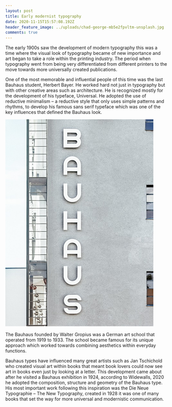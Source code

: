 ```yaml
---
layout: post
title: Early modernist typography
date: 2020-11-15T15:57:08.192Z
header_feature_image: ../uploads/chad-george-mb5e2fpvltm-unsplash.jpg
comments: true
---
```

The early 1900s saw the development of modern typography this was a time where the visual look of typography became of new importance and art began to take a role within the printing industry. The period when typography went from being very differentiated from different printers to the move towards more universally created publications.

One of the most memorable and influential people of this time was the last Bauhaus student, Herbert Bayer. He worked hard not just in typography but with other creative areas such as architecture. He is recognized mostly for the development of his typeface, Universal. He adopted the use of reductive minimalism – a reductive style that only uses simple patterns and rhythms, to develop his famous sans serif typeface which was one of the key influences that defined the Bauhaus look.

![](../uploads/ross-sokolovski-juhbj2zv5he-unsplash-sml.jpg "Image of the Bauhaus building in Germany")

The Bauhaus founded by Walter Gropius was a German art school that operated from 1919 to 1933. The school became famous for its unique approach which worked towards combining aesthetics within everyday functions.

Bauhaus types have influenced many great artists such as Jan Tschichold who created visual art within books that meant book lovers could now see art in books even just by looking at a letter. This development came about after he visited a Bauhaus exhibition in 1924, according to Widewalls, 2020 he adopted the composition, structure and geometry of the Bauhaus type. His most important work following this inspiration was the Die Neue Typographie – The New Typography, created in 1928 it was one of many books that set the way for more universal and modernistic communication.